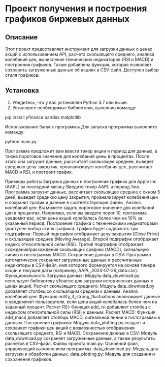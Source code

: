 # Проект получения и построения графиков биржевых данных

## Описание

Этот проект предоставляет инструмент для загрузки данных о ценах акций с использованием API, расчета скользящего среднего, анализа колебаний цен, вычисления технических индикаторов (RSI и MACD) и построения графиков. Также добавлена функция, которая позволяет сохранять загруженные данные об акциях в CSV файл. Доступен выбор стиля графиков.

## Установка

1. Убедитесь, что у вас установлен Python 3.7 или выше.
2. Установите необходимые библиотеки, выполнив команду:

  pip install yfinance pandas matplotlib

Использование
Запуск программы
Для запуска программы выполните команду:

python main.py

Программа предложит вам ввести тикер акции и период для данных, а также пороговое значение для колебаний цены в процентах. После этого она загрузит данные, рассчитает скользящее среднее, выведет среднюю цену закрытия, проанализирует колебания цен, рассчитает MACD и RSI, и построит график.

Примеры работы
Загрузка данных и построение графика для Apple Inc (AAPL) за последний месяц:
Введите тикер AAPL и период 1mo. Программа загрузит данные, рассчитает скользящее среднее с окном 5 дней, выведет среднюю цену закрытия, проанализирует колебания цен и сохранит график и данные в соответствующие файлы.
Анализ колебаний цен:
Вы можете задать пороговое значение для колебаний цен в процентах. Например, если вы введете порог 10, программа уведомит вас, если цена акций колебалась более чем на 10% за указанный период.
Построение графика с техническими индикаторами (доступен выбор стиля графика):
График будет содержать три подграфика:
Первый подграфик отображает цену закрытия (Close Price) и скользящее среднее (Moving Average).
Второй подграфик отображает индекс относительной силы (RSI).
Третий подграфик отображает схождение/расхождение скользящих средних (MACD), сигнальную линию и гистограмму MACD.
Сохранение данных в CSV:
Программа автоматически сохраняет загруженные данные и рассчитанные индикаторы в CSV-файл, имя которого формируется на основе тикера акции и текущей даты (например, AAPL_2024-07-26_data.csv).
Функциональность
Загрузка данных: Модуль data_download.py использует библиотеку yfinance для загрузки исторических данных о ценах акций.
Расчет скользящего среднего: Модуль data_download.py добавляет столбец со скользящим средним к данным.
Анализ колебаний цен: Функция notify_if_strong_fluctuations анализирует данные и уведомляет пользователя, если цена акций колебалась более чем на заданный процент.
Расчет RSI: Функция add_rsi добавляет столбец с индексом относительной силы (RSI) к данным.
Расчет MACD: Функция add_macd добавляет столбцы MACD, сигнальной линии и гистограммы к данным.
Построение графиков: Модуль data_plotting.py создает и сохраняет графики цен акций с возможностью отображения скользящего среднего, RSI и MACD.
Сохранение данных в CSV: Модуль data_download.py сохраняет загруженные данные, а также результаты расчетов в CSV-файл.
Файлы проекта
main.py: Основной файл, управляющий выполнением программы.
data_download.py: Модуль для загрузки и обработки данных.
data_plotting.py: Модуль для создания и сохранения графиков.